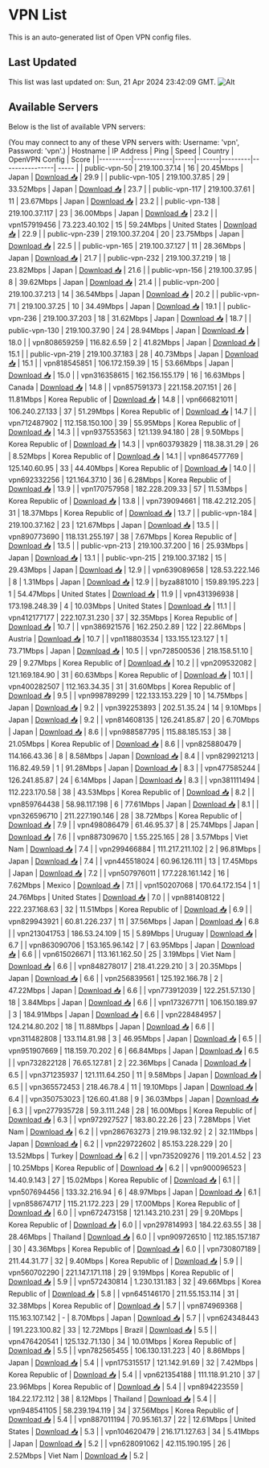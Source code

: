# VPN List

This is an auto-generated list of Open VPN config files.

## Last Updated

This list was last updated on: Sun, 21 Apr 2024 23:42:09 GMT.
![Alt](https://repobeats.axiom.co/api/embed/186b98318ef1479477931607c1ad7d823f12451f.svg "Repobeats analytics image")

## Available Servers

Below is the list of available VPN servers:

(You may connect to any of these VPN servers with: Username: 'vpn', Password: 'vpn'.)
| Hostname | IP Address | Ping | Speed | Country | OpenVPN Config | Score |
|----------|------------|------|-------|---------|----------------| ----- |
| public-vpn-50 | 219.100.37.14 | 16 | 20.45Mbps | Japan | [Download 📥](./configs/server_0_JP.ovpn) | 29.9 |
| public-vpn-105 | 219.100.37.85 | 29 | 33.52Mbps | Japan | [Download 📥](./configs/server_1_JP.ovpn) | 23.7 |
| public-vpn-117 | 219.100.37.61 | 11 | 23.67Mbps | Japan | [Download 📥](./configs/server_2_JP.ovpn) | 23.2 |
| public-vpn-138 | 219.100.37.117 | 23 | 36.00Mbps | Japan | [Download 📥](./configs/server_3_JP.ovpn) | 23.2 |
| vpn157919456 | 73.223.40.102 | 15 | 59.24Mbps | United States | [Download 📥](./configs/server_4_US.ovpn) | 22.9 |
| public-vpn-239 | 219.100.37.204 | 20 | 23.75Mbps | Japan | [Download 📥](./configs/server_5_JP.ovpn) | 22.5 |
| public-vpn-165 | 219.100.37.127 | 11 | 28.36Mbps | Japan | [Download 📥](./configs/server_6_JP.ovpn) | 21.7 |
| public-vpn-232 | 219.100.37.219 | 18 | 23.82Mbps | Japan | [Download 📥](./configs/server_7_JP.ovpn) | 21.6 |
| public-vpn-156 | 219.100.37.95 | 8 | 39.62Mbps | Japan | [Download 📥](./configs/server_8_JP.ovpn) | 21.4 |
| public-vpn-200 | 219.100.37.213 | 14 | 36.54Mbps | Japan | [Download 📥](./configs/server_9_JP.ovpn) | 20.2 |
| public-vpn-71 | 219.100.37.25 | 10 | 34.49Mbps | Japan | [Download 📥](./configs/server_10_JP.ovpn) | 19.1 |
| public-vpn-236 | 219.100.37.203 | 18 | 31.62Mbps | Japan | [Download 📥](./configs/server_11_JP.ovpn) | 18.7 |
| public-vpn-130 | 219.100.37.90 | 24 | 28.94Mbps | Japan | [Download 📥](./configs/server_12_JP.ovpn) | 18.0 |
| vpn808659259 | 116.82.6.59 | 2 | 41.82Mbps | Japan | [Download 📥](./configs/server_13_JP.ovpn) | 15.1 |
| public-vpn-219 | 219.100.37.183 | 28 | 40.73Mbps | Japan | [Download 📥](./configs/server_14_JP.ovpn) | 15.1 |
| vpn818545851 | 106.172.159.39 | 15 | 53.66Mbps | Japan | [Download 📥](./configs/server_15_JP.ovpn) | 15.0 |
| vpn316358615 | 162.156.155.179 | 16 | 16.63Mbps | Canada | [Download 📥](./configs/server_16_CA.ovpn) | 14.8 |
| vpn857591373 | 221.158.207.151 | 26 | 11.81Mbps | Korea Republic of | [Download 📥](./configs/server_17_KR.ovpn) | 14.8 |
| vpn666821011 | 106.240.27.133 | 37 | 51.29Mbps | Korea Republic of | [Download 📥](./configs/server_18_KR.ovpn) | 14.7 |
| vpn712487902 | 112.158.150.100 | 39 | 55.95Mbps | Korea Republic of | [Download 📥](./configs/server_19_KR.ovpn) | 14.3 |
| vpn937553563 | 121.139.94.180 | 28 | 9.50Mbps | Korea Republic of | [Download 📥](./configs/server_20_KR.ovpn) | 14.3 |
| vpn603793829 | 118.38.31.29 | 26 | 8.52Mbps | Korea Republic of | [Download 📥](./configs/server_21_KR.ovpn) | 14.1 |
| vpn864577769 | 125.140.60.95 | 33 | 44.40Mbps | Korea Republic of | [Download 📥](./configs/server_22_KR.ovpn) | 14.0 |
| vpn692332256 | 121.164.37.10 | 36 | 6.28Mbps | Korea Republic of | [Download 📥](./configs/server_23_KR.ovpn) | 13.9 |
| vpn170757958 | 182.228.209.33 | 57 | 11.53Mbps | Korea Republic of | [Download 📥](./configs/server_24_KR.ovpn) | 13.8 |
| vpn739094661 | 118.42.212.205 | 31 | 18.37Mbps | Korea Republic of | [Download 📥](./configs/server_25_KR.ovpn) | 13.7 |
| public-vpn-184 | 219.100.37.162 | 23 | 121.67Mbps | Japan | [Download 📥](./configs/server_26_JP.ovpn) | 13.5 |
| vpn890773690 | 118.131.255.197 | 38 | 7.67Mbps | Korea Republic of | [Download 📥](./configs/server_27_KR.ovpn) | 13.5 |
| public-vpn-213 | 219.100.37.200 | 16 | 25.93Mbps | Japan | [Download 📥](./configs/server_28_JP.ovpn) | 13.1 |
| public-vpn-215 | 219.100.37.182 | 15 | 29.43Mbps | Japan | [Download 📥](./configs/server_29_JP.ovpn) | 12.9 |
| vpn639089658 | 128.53.222.146 | 8 | 1.31Mbps | Japan | [Download 📥](./configs/server_30_JP.ovpn) | 12.9 |
| byza881010 | 159.89.195.223 | 1 | 54.47Mbps | United States | [Download 📥](./configs/server_31_US.ovpn) | 11.9 |
| vpn431396938 | 173.198.248.39 | 4 | 10.03Mbps | United States | [Download 📥](./configs/server_32_US.ovpn) | 11.1 |
| vpn412177177 | 222.107.31.230 | 37 | 32.35Mbps | Korea Republic of | [Download 📥](./configs/server_33_KR.ovpn) | 10.7 |
| vpn386921576 | 162.250.2.89 | 122 | 22.86Mbps | Austria | [Download 📥](./configs/server_34_AT.ovpn) | 10.7 |
| vpn118803534 | 133.155.123.127 | 1 | 73.71Mbps | Japan | [Download 📥](./configs/server_35_JP.ovpn) | 10.5 |
| vpn728500536 | 218.158.51.10 | 29 | 9.27Mbps | Korea Republic of | [Download 📥](./configs/server_36_KR.ovpn) | 10.2 |
| vpn209532082 | 121.169.184.90 | 31 | 60.63Mbps | Korea Republic of | [Download 📥](./configs/server_37_KR.ovpn) | 10.1 |
| vpn400282507 | 112.163.34.35 | 31 | 31.60Mbps | Korea Republic of | [Download 📥](./configs/server_38_KR.ovpn) | 9.5 |
| vpn998789299 | 122.133.153.229 | 10 | 14.75Mbps | Japan | [Download 📥](./configs/server_39_JP.ovpn) | 9.2 |
| vpn392253893 | 202.51.35.24 | 14 | 9.10Mbps | Japan | [Download 📥](./configs/server_40_JP.ovpn) | 9.2 |
| vpn814608135 | 126.241.85.87 | 20 | 6.70Mbps | Japan | [Download 📥](./configs/server_41_JP.ovpn) | 8.6 |
| vpn988587795 | 115.88.185.153 | 38 | 21.05Mbps | Korea Republic of | [Download 📥](./configs/server_42_KR.ovpn) | 8.6 |
| vpn825880479 | 114.166.43.36 | 8 | 8.58Mbps | Japan | [Download 📥](./configs/server_43_JP.ovpn) | 8.4 |
| vpn829921213 | 116.82.49.59 | 1 | 91.28Mbps | Japan | [Download 📥](./configs/server_44_JP.ovpn) | 8.3 |
| vpn477585244 | 126.241.85.87 | 24 | 6.14Mbps | Japan | [Download 📥](./configs/server_45_JP.ovpn) | 8.3 |
| vpn381111494 | 112.223.170.58 | 38 | 43.53Mbps | Korea Republic of | [Download 📥](./configs/server_46_KR.ovpn) | 8.2 |
| vpn859764438 | 58.98.117.198 | 6 | 77.61Mbps | Japan | [Download 📥](./configs/server_47_JP.ovpn) | 8.1 |
| vpn326596710 | 211.227.190.146 | 28 | 38.72Mbps | Korea Republic of | [Download 📥](./configs/server_48_KR.ovpn) | 7.9 |
| vpn498086479 | 61.46.95.37 | 8 | 25.74Mbps | Japan | [Download 📥](./configs/server_49_JP.ovpn) | 7.6 |
| vpn887309670 | 1.55.225.165 | 28 | 3.57Mbps | Viet Nam | [Download 📥](./configs/server_50_VN.ovpn) | 7.4 |
| vpn299466884 | 111.217.211.102 | 2 | 96.81Mbps | Japan | [Download 📥](./configs/server_51_JP.ovpn) | 7.4 |
| vpn445518024 | 60.96.126.111 | 13 | 17.45Mbps | Japan | [Download 📥](./configs/server_52_JP.ovpn) | 7.2 |
| vpn507976011 | 177.228.161.142 | 16 | 7.62Mbps | Mexico | [Download 📥](./configs/server_53_MX.ovpn) | 7.1 |
| vpn150207068 | 170.64.172.154 | 1 | 24.76Mbps | United States | [Download 📥](./configs/server_54_US.ovpn) | 7.0 |
| vpn881408122 | 222.237.168.63 | 32 | 11.51Mbps | Korea Republic of | [Download 📥](./configs/server_55_KR.ovpn) | 6.9 |
| vpn829943921 | 60.81.226.237 | 11 | 37.56Mbps | Japan | [Download 📥](./configs/server_56_JP.ovpn) | 6.8 |
| vpn213041753 | 186.53.24.109 | 15 | 5.89Mbps | Uruguay | [Download 📥](./configs/server_57_UY.ovpn) | 6.7 |
| vpn863090706 | 153.165.96.142 | 7 | 63.95Mbps | Japan | [Download 📥](./configs/server_58_JP.ovpn) | 6.6 |
| vpn615026671 | 113.161.162.50 | 25 | 3.19Mbps | Viet Nam | [Download 📥](./configs/server_59_VN.ovpn) | 6.6 |
| vpn848278017 | 218.41.229.210 | 3 | 20.35Mbps | Japan | [Download 📥](./configs/server_60_JP.ovpn) | 6.6 |
| vpn256839561 | 125.192.166.78 | 2 | 47.22Mbps | Japan | [Download 📥](./configs/server_61_JP.ovpn) | 6.6 |
| vpn773912039 | 122.251.57.130 | 18 | 3.84Mbps | Japan | [Download 📥](./configs/server_62_JP.ovpn) | 6.6 |
| vpn173267711 | 106.150.189.97 | 3 | 184.91Mbps | Japan | [Download 📥](./configs/server_63_JP.ovpn) | 6.6 |
| vpn228484957 | 124.214.80.202 | 18 | 11.88Mbps | Japan | [Download 📥](./configs/server_64_JP.ovpn) | 6.6 |
| vpn311482808 | 133.114.81.98 | 3 | 46.95Mbps | Japan | [Download 📥](./configs/server_65_JP.ovpn) | 6.5 |
| vpn951907669 | 118.159.70.202 | 6 | 66.84Mbps | Japan | [Download 📥](./configs/server_66_JP.ovpn) | 6.5 |
| vpn732822128 | 76.65.127.81 | 2 | 22.36Mbps | Canada | [Download 📥](./configs/server_67_CA.ovpn) | 6.5 |
| vpn371235937 | 121.111.64.250 | 11 | 9.58Mbps | Japan | [Download 📥](./configs/server_68_JP.ovpn) | 6.5 |
| vpn365572453 | 218.46.78.4 | 11 | 19.10Mbps | Japan | [Download 📥](./configs/server_69_JP.ovpn) | 6.4 |
| vpn350753023 | 126.60.41.88 | 9 | 36.03Mbps | Japan | [Download 📥](./configs/server_70_JP.ovpn) | 6.3 |
| vpn277935728 | 59.3.111.248 | 28 | 16.00Mbps | Korea Republic of | [Download 📥](./configs/server_71_KR.ovpn) | 6.3 |
| vpn972927527 | 183.80.22.26 | 23 | 7.28Mbps | Viet Nam | [Download 📥](./configs/server_72_VN.ovpn) | 6.2 |
| vpn286763273 | 219.98.132.92 | 2 | 32.11Mbps | Japan | [Download 📥](./configs/server_73_JP.ovpn) | 6.2 |
| vpn229722602 | 85.153.228.229 | 20 | 13.52Mbps | Turkey | [Download 📥](./configs/server_74_TR.ovpn) | 6.2 |
| vpn735209276 | 119.201.4.52 | 23 | 10.25Mbps | Korea Republic of | [Download 📥](./configs/server_75_KR.ovpn) | 6.2 |
| vpn900096523 | 14.40.9.143 | 27 | 15.02Mbps | Korea Republic of | [Download 📥](./configs/server_76_KR.ovpn) | 6.1 |
| vpn507694456 | 133.32.216.94 | 6 | 48.97Mbps | Japan | [Download 📥](./configs/server_77_JP.ovpn) | 6.1 |
| vpn858674717 | 115.21.172.223 | 29 | 17.00Mbps | Korea Republic of | [Download 📥](./configs/server_78_KR.ovpn) | 6.0 |
| vpn672473158 | 121.143.210.231 | 29 | 9.20Mbps | Korea Republic of | [Download 📥](./configs/server_79_KR.ovpn) | 6.0 |
| vpn297814993 | 184.22.63.55 | 38 | 28.46Mbps | Thailand | [Download 📥](./configs/server_80_TH.ovpn) | 6.0 |
| vpn909726510 | 112.185.157.187 | 30 | 43.36Mbps | Korea Republic of | [Download 📥](./configs/server_81_KR.ovpn) | 6.0 |
| vpn730807189 | 211.44.31.77 | 32 | 9.40Mbps | Korea Republic of | [Download 📥](./configs/server_82_KR.ovpn) | 5.9 |
| vpn560702290 | 221.147.171.118 | 29 | 9.19Mbps | Korea Republic of | [Download 📥](./configs/server_83_KR.ovpn) | 5.9 |
| vpn572430814 | 1.230.131.183 | 32 | 49.66Mbps | Korea Republic of | [Download 📥](./configs/server_84_KR.ovpn) | 5.8 |
| vpn645146170 | 211.55.153.114 | 31 | 32.38Mbps | Korea Republic of | [Download 📥](./configs/server_85_KR.ovpn) | 5.7 |
| vpn874969368 | 115.163.107.142 | - | 8.70Mbps | Japan | [Download 📥](./configs/server_86_JP.ovpn) | 5.7 |
| vpn624348443 | 191.223.100.82 | 33 | 12.72Mbps | Brazil | [Download 📥](./configs/server_87_BR.ovpn) | 5.5 |
| vpn476420541 | 125.132.71.130 | 34 | 10.01Mbps | Korea Republic of | [Download 📥](./configs/server_88_KR.ovpn) | 5.5 |
| vpn782565455 | 106.130.131.223 | 40 | 8.86Mbps | Japan | [Download 📥](./configs/server_89_JP.ovpn) | 5.4 |
| vpn175315517 | 121.142.91.69 | 32 | 7.42Mbps | Korea Republic of | [Download 📥](./configs/server_90_KR.ovpn) | 5.4 |
| vpn621354188 | 111.118.91.210 | 37 | 23.96Mbps | Korea Republic of | [Download 📥](./configs/server_91_KR.ovpn) | 5.4 |
| vpn894223559 | 184.22.172.112 | 38 | 8.12Mbps | Thailand | [Download 📥](./configs/server_92_TH.ovpn) | 5.4 |
| vpn948541105 | 58.239.194.119 | 34 | 37.56Mbps | Korea Republic of | [Download 📥](./configs/server_93_KR.ovpn) | 5.4 |
| vpn887011194 | 70.95.161.37 | 22 | 12.61Mbps | United States | [Download 📥](./configs/server_94_US.ovpn) | 5.3 |
| vpn104620479 | 216.171.127.63 | 34 | 5.41Mbps | Japan | [Download 📥](./configs/server_95_JP.ovpn) | 5.2 |
| vpn628091062 | 42.115.190.195 | 26 | 2.52Mbps | Viet Nam | [Download 📥](./configs/server_96_VN.ovpn) | 5.2 |
